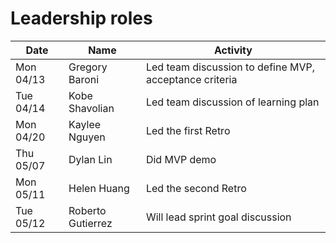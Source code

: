 # Leadership roles

| Date      | Name              | Activity                                               |
|-----------|-------------------|--------------------------------------------------------|
| Mon 04/13 | Gregory Baroni    | Led team discussion to define MVP, acceptance criteria | 
| Tue 04/14 | Kobe Shavolian    | Led team discussion of learning plan                   | 
| Mon 04/20 | Kaylee Nguyen     | Led the first Retro                                    |
| Thu 05/07 | Dylan Lin         | Did MVP demo                                           |
| Mon 05/11 | Helen Huang       | Led the second Retro                                   | 
| Tue 05/12 | Roberto Gutierrez | Will lead sprint goal discussion                       |
